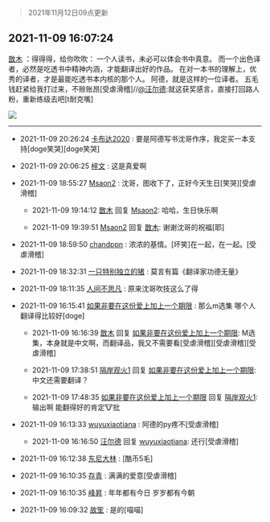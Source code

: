 > 2021年11月12日09点更新
<link rel="stylesheet" href="https://cdn.jsdelivr.net/gh/taotie6/sampleJSON@main/css/photo_show.css">
<meta name="referrer" content="no-referrer" />


 ## 2021-11-09 16:07:24 

 [㪚木](https://www.coolapk.com/feed/31339930?shareKey=ZDBhMWM1OTJmMmJhNjE4YTM4MWY~) ：得得得，给你吹吹：
一个人读书，未必可以体会书中真意。
而一个出色译者，必然是吃透书中精神内涵，才能翻译出好的作品。
在对一本书的理解上，优秀的译者，才是最能吃透书本内核的那个人。
阿德，就是这样的一位译者。
五毛钱赶紧给我打过来，不赊账昂[受虐滑稽]//<a class="feed-link-uname" href="/u/汪尔德">@汪尔德</a>:就这获奖感言<!--break-->，直接打回路人粉，重新练级去吧[t耐克嘴] 

<div class="album">
<img class="img-item" src="https://image.coolapk.com/feed/2021/1107/21/1081091_663dcb94_0090_47@1080x607.jpeg" />
</div>

 ------- 

- 2021-11-09 20:26:24 [卡布达2020](uid=696546) : 要是阿德写书沈哥作序，我定买一本支持[doge笑哭][doge笑哭] 

- 2021-11-09 20:06:25 [梓文](uid=2075001) : 这是真爱啊 

- 2021-11-09 18:55:27 [Msaon2](uid=3407679) : 沈哥，图收下了，正好今天生日[笑哭][受虐滑稽] 

    - 2021-11-09 19:14:12 [㪚木](uid=1081091) 回复 [Msaon2](uid=3407679): 哈哈，生日快乐啊 

    - 2021-11-09 19:39:51 [Msaon2](uid=3407679) 回复 [㪚木](uid=1081091): 谢谢沈哥的祝福[耶] 

- 2021-11-09 18:59:50 [chandppn](uid=2825870) : 浓浓的基情。[坏笑]在一起，在一起。[受虐滑稽] 

- 2021-11-09 18:32:31 [一只特别独立的猪](uid=3908917) : 莫言有篇《翻译家功德无量》 

- 2021-11-09 18:11:35 [人间不思凡](uid=2080265) : 原来沈哥吹技这么了得 

- 2021-11-09 16:15:41 [如果非要在这份爱上加上一个期限](uid=2531892) : 那么m选集 哪个人翻译得比较好[doge] 

    - 2021-11-09 16:16:39 [㪚木](uid=1081091) 回复 [如果非要在这份爱上加上一个期限](uid=2531892): M选集，本身就是中文啊，而翻译品，我又不需要看[受虐滑稽][受虐滑稽][受虐滑稽] 

    - 2021-11-09 17:38:51 [隔岸观火1](uid=1428246) 回复 [如果非要在这份爱上加上一个期限](uid=2531892): 中文还需要翻译？ 

    - 2021-11-09 17:48:35 [如果非要在这份爱上加上一个期限](uid=2531892) 回复 [隔岸观火1](uid=1428246): 输出啊  能翻得好的肯定🐮批 

- 2021-11-09 16:13:33 [wuyuxiaotiana](uid=686790) : 阿德的py疼不[受虐滑稽] 

    - 2021-11-09 16:16:50 [汪尔德](uid=1595236) 回复 [wuyuxiaotiana](uid=686790): 还行[受虐滑稽] 

- 2021-11-09 16:12:38 [东尼大林](uid=1612569) : [酷币5毛] 

- 2021-11-09 16:10:35 [存青](uid=1006954) : 满满的爱意[受虐滑稽] 

- 2021-11-09 16:10:35 [峰昇](uid=2411155) : 年年都有今日 岁岁都有今朝 

- 2021-11-09 16:09:32 [故笙](uid=858472) : 是的[喵喵] 

